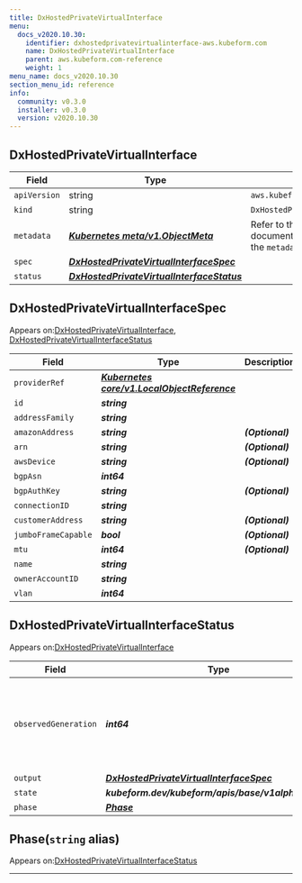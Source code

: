 ```yaml
---
title: DxHostedPrivateVirtualInterface
menu:
  docs_v2020.10.30:
    identifier: dxhostedprivatevirtualinterface-aws.kubeform.com
    name: DxHostedPrivateVirtualInterface
    parent: aws.kubeform.com-reference
    weight: 1
menu_name: docs_v2020.10.30
section_menu_id: reference
info:
  community: v0.3.0
  installer: v0.3.0
  version: v2020.10.30
---
```


## DxHostedPrivateVirtualInterface
| Field | Type | Description |
| ------ | ----- | ----------- |
| `apiVersion` | string | `aws.kubeform.com/v1alpha1` |
|    `kind` | string | `DxHostedPrivateVirtualInterface` |
| `metadata` | ***[Kubernetes meta/v1.ObjectMeta](https://v1-18.docs.kubernetes.io/docs/reference/generated/kubernetes-api/v1.18/#objectmeta-v1-meta)***|Refer to the Kubernetes API documentation for the fields of the `metadata` field.|
| `spec` | ***[DxHostedPrivateVirtualInterfaceSpec](#dxhostedprivatevirtualinterfacespec)***||
| `status` | ***[DxHostedPrivateVirtualInterfaceStatus](#dxhostedprivatevirtualinterfacestatus)***||
## DxHostedPrivateVirtualInterfaceSpec

Appears on:[DxHostedPrivateVirtualInterface](#dxhostedprivatevirtualinterface), [DxHostedPrivateVirtualInterfaceStatus](#dxhostedprivatevirtualinterfacestatus)

| Field | Type | Description |
| ------ | ----- | ----------- |
| `providerRef` | ***[Kubernetes core/v1.LocalObjectReference](https://v1-18.docs.kubernetes.io/docs/reference/generated/kubernetes-api/v1.18/#localobjectreference-v1-core)***||
| `id` | ***string***||
| `addressFamily` | ***string***||
| `amazonAddress` | ***string***| ***(Optional)*** |
| `arn` | ***string***| ***(Optional)*** |
| `awsDevice` | ***string***| ***(Optional)*** |
| `bgpAsn` | ***int64***||
| `bgpAuthKey` | ***string***| ***(Optional)*** |
| `connectionID` | ***string***||
| `customerAddress` | ***string***| ***(Optional)*** |
| `jumboFrameCapable` | ***bool***| ***(Optional)*** |
| `mtu` | ***int64***| ***(Optional)*** |
| `name` | ***string***||
| `ownerAccountID` | ***string***||
| `vlan` | ***int64***||
## DxHostedPrivateVirtualInterfaceStatus

Appears on:[DxHostedPrivateVirtualInterface](#dxhostedprivatevirtualinterface)

| Field | Type | Description |
| ------ | ----- | ----------- |
| `observedGeneration` | ***int64***| ***(Optional)*** Resource generation, which is updated on mutation by the API Server.|
| `output` | ***[DxHostedPrivateVirtualInterfaceSpec](#dxhostedprivatevirtualinterfacespec)***| ***(Optional)*** |
| `state` | ***kubeform.dev/kubeform/apis/base/v1alpha1.State***| ***(Optional)*** |
| `phase` | ***[Phase](#phase)***| ***(Optional)*** |
## Phase(`string` alias)

Appears on:[DxHostedPrivateVirtualInterfaceStatus](#dxhostedprivatevirtualinterfacestatus)

---
